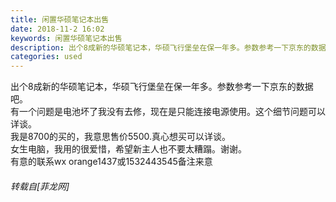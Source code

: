 ```yaml
---
title: 闲置华硕笔记本出售
date: 2018-11-2 16:02
keywords: 闲置华硕笔记本出售
description: 出个8成新的华硕笔记本，华硕飞行堡垒在保一年多。参数参考一下京东的数据吧。有一个问题是电池坏了我没有去修，现在是只能连接电源使用。这个细节问题可以详谈。我是8700的买的，我意思售价5500.真心想买可以详谈。女生电脑，我用的很爱惜，希望新主人也不要太糟蹋。谢谢。有意的联系wx orange1437或1532443545备注来意
categories: used
---
```

<td class="t_f" id="postmessage_2208009">

出个8成新的华硕笔记本，华硕飞行堡垒在保一年多。参数参考一下京东的数据吧。<br/>
有一个问题是电池坏了我没有去修，现在是只能连接电源使用。这个细节问题可以详谈。<br/>
我是8700的买的，我意思售价5500.真心想买可以详谈。<br/>
女生电脑，我用的很爱惜，希望新主人也不要太糟蹋。谢谢。<br/>
有意的联系wx orange1437或1532443545备注来意</td>
###### 转载自[菲龙网]